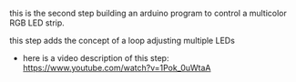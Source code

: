 this is the second step building an arduino program to control a multicolor RGB LED strip.

this step adds the concept of a loop adjusting multiple LEDs
* here is a video description of this step: https://www.youtube.com/watch?v=1Pok_0uWtaA
